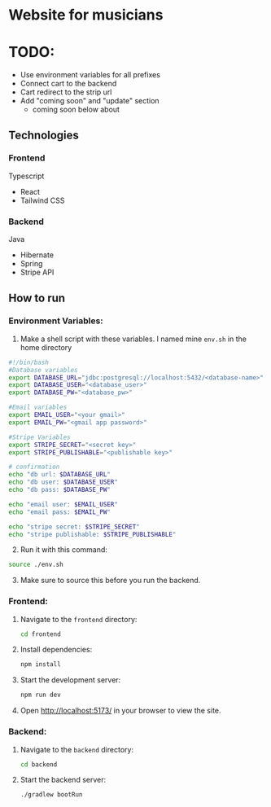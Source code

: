 # Website for musicians

# TODO: 

- Use environment variables for all prefixes 
- Connect cart to the backend
- Cart redirect to the strip url
- Add "coming soon" and "update" section 
  * coming soon below about

## Technologies

### Frontend

Typescript

- React
- Tailwind CSS

### Backend

Java

- Hibernate
- Spring
- Stripe API

## How to run

### Environment Variables: 

1. Make a shell script with these variables. I named mine `env.sh` in the home
   directory
  
  ``` bash
  #!/bin/bash
  #Database variables
  export DATABASE_URL="jdbc:postgresql://localhost:5432/<database-name>"
  export DATABASE_USER="<database_user>"
  export DATABASE_PW="<database_pw>"

  #Email variables
  export EMAIL_USER="<your gmail>"
  export EMAIL_PW="<gmail app password>"
  
  #Stripe Variables
  export STRIPE_SECRET="<secret key>"
  export STRIPE_PUBLISHABLE="<publishable key>"

  # confirmation
  echo "db url: $DATABASE_URL"
  echo "db user: $DATABASE_USER"
  echo "db pass: $DATABASE_PW"

  echo "email user: $EMAIL_USER"
  echo "email pass: $EMAIL_PW"

  echo "stripe secret: $STRIPE_SECRET"
  echo "stripe publishable: $STRIPE_PUBLISHABLE"
```
2. Run it with this command:
  ``` bash
  source ./env.sh
  ```
3. Make sure to source this before you run the backend.

### Frontend:

1. Navigate to the `frontend` directory:
   ```bash
   cd frontend
   ```
2. Install dependencies:
   ```bash
   npm install
   ```
3. Start the development server:
   ```bash
   npm run dev
   ```
4. Open [http://localhost:5173/](http://localhost:5173/) in your browser to view the site.

### Backend:

1. Navigate to the `backend` directory:

   ```bash
   cd backend
   ```

2. Start the backend server:

   ```bash
   ./gradlew bootRun
   ```
